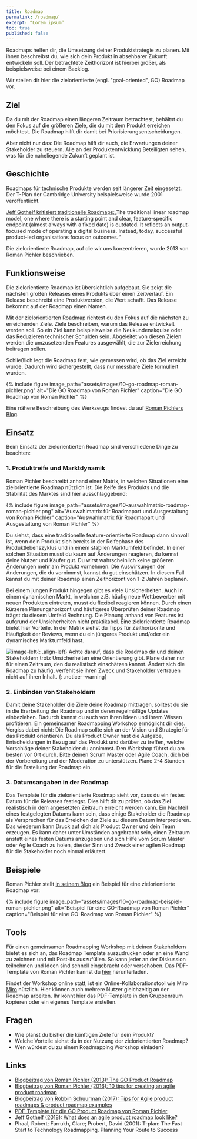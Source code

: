 ```yaml
---
title: Roadmap
permalink: /roadmap/
excerpt: “Lorem ipsum”
toc: true
published: false
---
```



Roadmaps helfen dir, die Umsetzung deiner Produktstrategie zu planen.
Mit ihnen beschreibst du, wie sich dein Produkt in absehbarer Zukunft entwickeln soll. 
Der betrachtete Zeithorizont ist hierbei größer, als beispielsweise bei einem Backlog. 

Wir stellen dir hier die zielorientierte (engl. "goal-oriented", GO) Roadmap vor. 


## Ziel
Da du mit der Roadmap einen längeren Zeitraum betrachtest, behältst du den Fokus auf die größeren Ziele, die du mit dem Produkt erreichen möchtest. 
Die Roadmap hilft dir damit bei Priorisierungsentscheidungen.

Aber nicht nur das: Die Roadmap hilft dir auch, die Erwartungen deiner Stakeholder zu steuern. 
Alle an der Produktentwicklung Beteiligten sehen, was für die naheliegende Zukunft geplant ist.

## Geschichte
Roadmaps für technische Produkte werden seit längerer Zeit eingesetzt. 
Der T-Plan der Cambridge University beispielsweise wurde 2001 veröffentlicht. 

[Jeff Gothelf kritisiert traditionelle Roadmaps:](https://medium.com/@jboogie/what-does-an-agile-product-roadmap-look-like-cf0dbe5be4ef)„The traditional linear roadmap model, one where there is a starting point and clear, feature-specific endpoint (almost always with a fixed date) is outdated. 
It reflects an output-focused mode of operating a digital business. 
Instead, today, successful product-led organisations focus on outcomes.“ 

Die zielorientierte Roadmap, auf die wir uns konzentrieren, wurde 2013 von Roman Pichler beschrieben.

## Funktionsweise
Die zielorientierte Roadmap ist übersichtlich aufgebaut. 
Sie zeigt die nächsten großen Releases eines Produkts über einen Zeitverlauf. 
Ein Release beschreibt eine Produktversion, die Wert schafft. 
Das Release bekommt auf der Roadmap einen Namen.

Mit der zielorientierten Roadmap richtest du den Fokus auf die nächsten zu erreichenden Ziele. 
Ziele beschreiben, warum das Release entwickelt werden soll. 
So ein Ziel kann beispielsweise die Neukundenakquise oder das Reduzieren technischer Schulden sein. 
Abgeleitet von diesen Zielen werden die umzusetzenden Features ausgewählt, die zur Zielerreichung beitragen sollen.

Schließlich legt die Roadmap fest, wie gemessen wird, ob das Ziel erreicht wurde. 
Dadurch wird sichergestellt, dass nur messbare Ziele formuliert wurden.

{% include figure image_path="assets/images/10-go-roadmap-roman-pichler.png" alt="Die GO Roadmap von Roman Pichler" caption="Die GO Roadmap von Roman Pichler" %}

Eine nähere Beschreibung des Werkzeugs findest du auf [Roman Pichlers Blog](https://www.romanpichler.com/blog/goal-oriented-agile-product-roadmap/).

## Einsatz
Beim Einsatz der zielorientierten Roadmap sind verschiedene Dinge zu beachten:

### 1. Produktreife und Marktdynamik
Roman Pichler beschreibt anhand einer Matrix, in welchen Situationen eine zielorientierte Roadmap nützlich ist. 
Die Reife des Produkts und die Stabilität des Marktes sind hier ausschlaggebend: 

{% include figure image_path="assets/images/10-auswahlmatrix-roadmap-roman-pichler.png" alt="Auswahlmatrix für Roadmapart und Ausgestaltung von Roman Pichler" caption="Auswahlmatrix für Roadmapart und Ausgestaltung von Roman Pichler" %}

Du siehst, dass eine traditionelle feature-orientierte Roadmap dann sinnvoll ist, wenn dein Produkt sich bereits in der Reifephase des Produktlebenszyklus und in einem stabilen Marktumfeld befindet. 
In einer solchen Situation musst du kaum auf Änderungen reagieren, du kennst deine Nutzer und Käufer gut. 
Du wirst wahrscheinlich keine größeren Änderungen mehr am Produkt vornehmen. 
Die Auswirkungen der Änderungen, die du vornimmst, kannst du gut einschätzen. 
In diesem Fall kannst du mit deiner Roadmap einen Zeithorizont von 1-2 Jahren beplanen.

Bei einem jungen Produkt hingegen gibt es viele Unsicherheiten. 
Auch in einem dynamischen Markt, in welchen z.B. häufig neue Wettbewerber mit neuen Produkten eintreten, musst du flexibel reagieren können. 
Durch einen kürzeren Planungshorizont und häufigeres Überprüfen deiner Roadmap trägst du diesem Umfeld Rechnung. 
Die Planung anhand von Features ist aufgrund der Unsicherheiten nicht praktikabel. 
Eine zielorientierte Roadmap bietet hier Vorteile. 
In der Matrix siehst du Tipps für Zeithorizonte und Häufigkeit der Reviews, wenn du ein jüngeres Produkt und/oder ein dynamisches Marktumfeld hast.


![image-left]({{site.baseurl}}/assets/images/flag-warning.png){: .align-left} 
Achte darauf, dass die Roadmap dir und deinen Stakeholdern trotz Unsicherheiten eine Orientierung gibt. 
Plane daher nur für einen Zeitraum, den du realistisch einschätzen kannst.
Ändert sich die Roadmap zu häufig, verfehlt sie ihren Zweck und Stakeholder vertrauen nicht auf ihren Inhalt. 
{: .notice--warning}

### 2. Einbinden von Stakeholdern
Damit deine Stakeholder die Ziele deine Roadmap mittragen, solltest du sie in die Erarbeitung der Roadmap und in deren regelmäßige Updates einbeziehen. 
Dadurch kannst du auch von ihren Ideen und ihrem Wissen profitieren. 
Ein gemeinsamer Roadmapping Workshop ermöglicht dir dies. 
Vergiss dabei nicht: Die Roadmap sollte sich an der Vision und Strategie für das Produkt orientieren. 
Du als Product Owner hast die Aufgabe, Entscheidungen in Bezug auf das Produkt und darüber zu treffen, welche Vorschläge deiner Stakeholder du annimmst. 
Den Workshop führst du am besten vor Ort durch. 
Bitte deinen Scrum Master oder Agile Coach, dich bei der Vorbereitung und der Moderation zu unterstützen. 
Plane 2-4 Stunden für die Erstellung der Roadmap ein.

### 3. Datumsangaben in der Roadmap
Das Template für die zielorientierte Roadmap sieht vor, dass du ein festes Datum für die Releases festlegst. 
Dies hilft dir zu prüfen, ob das Ziel realistisch in dem angesetzten Zeitraum erreicht werden kann.
Ein Nachteil eines festgelegten Datums kann sein, dass einige Stakeholder die Roadmap als Versprechen für das Erreichen der Ziele zu diesem Datum interpretieren. 
Das wiederum kann Druck auf dich als Product Owner und dein Team erzeugen. 
Es kann daher unter Umständen angebracht sein, einen Zeitraum anstatt eines festen Datums anzugeben und sich Hilfe vom Scrum Master oder Agile Coach zu holen, die/der Sinn und Zweck einer agilen Roadmap für die Stakeholder noch einmal erläutert.

## Beispiele
Roman Pichler stellt [in seinem Blog](https://www.romanpichler.com/blog/goal-oriented-agile-product-roadmap/) ein Beispiel für eine zielorientierte Roadmap vor:

{% include figure image_path="assets/images/10-go-roadmap-beispiel-roman-pichler.png" alt="Beispiel für eine GO-Roadmap von Roman Pichler" caption="Beispiel für eine GO-Roadmap von Roman Pichler" %}

## Tools
Für einen gemeinsamen Roadmapping Workshop mit deinen Stakeholdern bietet es sich an, das Roadmap Template auszudrucken oder an eine Wand zu zeichnen und mit Post-its auszufüllen. 
So kann jeder an der Diskussion teilnehmen und Ideen sind schnell eingebracht oder verschoben. 
Das PDF- Template von Roman Pichler kannst du [hier](https://www.romanpichler.com/tools/the-go-product-roadmap/go-product-roadmap-download/) herunterladen.

Findet der Workshop online statt, ist ein Online-Kollaborationstool wie Miro [Miro](https://miro.com/) nützlich. 
Hier können auch mehrere Nutzer gleichzeitig an der Roadmap arbeiten. 
Ihr könnt hier das PDF-Template in den Gruppenraum kopieren oder ein eigenes Template erstellen.

## Fragen
-	Wie planst du bisher die künftigen Ziele für dein Produkt?
-	Welche Vorteile siehst du in der Nutzung der zielorientierten Roadmap?
-	Wen würdest du zu einem Roadmapping Workshop einladen?

## Links

* [Blogbeitrag von Roman Pichler (2013): The GO Product Roadmap](https://www.romanpichler.com/blog/goal-oriented-agile-product-roadmap/)
* [Blogbeitrag von Roman Pichler (2016): 10 tips for creating an agile product roadmap](https://www.romanpichler.com/blog/10-tips-creating-agile-product-roadmap/)
* [Blogbeitrag von Robbin Schuurman (2017): Tips for Agile product roadmaps & product roadmap examples](https://www.scrum.org/resources/blog/tips-agile-product-roadmaps-product-roadmap-examples)
* [PDF-Template für die GO Product Roadmap von Roman Pichler](https://www.romanpichler.com/tools/the-go-product-roadmap/go-product-roadmap-download/)
* [Jeff Gothelf (2018): What does an agile product roadmap look like?](https://medium.com/@jboogie/what-does-an-agile-product-roadmap-look-like-cf0dbe5be4ef)
* Phaal, Robert; Farrukh, Clare; Probert, David (2001): T-plan: The Fast Start to Technology Roadmapping. Planning Your Route to Success